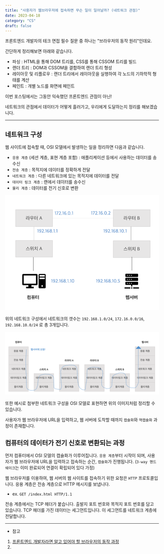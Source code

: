 ```yaml
---
title: "사용자가 웹브라우저에 접속하면 무슨 일이 일어날까? (네트워크 관점)"
date: 2023-04-18
category: "CS"
draft: false
---
```


프론트엔드 개발자의 테크 면접 필수 질문 중 하나는 "브라우저의 동작 원리"인데요.

간단하게 정리해보면 아래와 같습니다.

- 파싱 : HTML을 통해 DOM 트리를, CSS를 통해 CSSOM 트리를 빌드
- 랜더 트리 : DOM과 CSSOM을 결합하여 랜더 트리 형성
- 레이아웃 및 리플로우 : 랜더 트리에서 레이아웃을 실행하여 각 노드의 기하학적 형태를 계산
- 페인트 : 개별 노드를 화면에 페인트

이번 포스팅에서는 그동안 익숙했던 프론트엔드 관점이 아닌!

네트워크의 관점에서 데이터가 어떻게 흘러가고, 우리에게 도달하는지 정리를 해보겠습니다.

---

## 네트워크 구성

웹 사이트에 접속할 때, OSI 모델에서 발생하는 일을 정리하면 다음과 같습니다.

- `응용 계층` (세션 계층, 표현 계층 포함) : 애플리케이션 등에서 사용하는 데이터를 송수신
- `전송 계층` : 목적지에 데이터를 정확하게 전달
- `네트워크 계층` : 다른 네트워크에 있는 목적지에 데이터를 전달
- `데이터 링크 계층` : 랜에서 데이터를 송수신
- `물리 계층` : 데이터를 전기 신호로 변환

![네트워크의 구성](../../../src/images/browser-1.png)

위의 네트워크 구성에서 네트워크의 갯수는 `192.168.1.0/24`, `172.16.0.0/16`, `192.168.10.0/24` 로 총 3개입니다.

![OSI 모델로 나타낸 네트워크의 구성](../../../src/images/browser-2.png)

또한 예시로 첨부한 네트워크 구성을 OSI 모델로 표현하면 위의 이미지처럼 정리할 수 있습니다.

사용자가 웹 브라우저에 URL을 입력하고, 웹 서버에 도착할 때까지 `캡슐화`와 `역캡슐화` 과정이 존재합니다.

## 컴퓨터의 데이터가 전기 신호로 변환되는 과정

먼저 컴퓨터에서 OSI 모델의 캡슐화가 이루어집니다. `응용 계층`부터 시작이 되며, 사용자가 웹 브라우저에 URL을 입력하고 접속하는 순간, `캡슐화`가 진행됩니다. (`3-way 핸드쉐이크`는 이미 완료되어 연결이 확립되어 있다 가정)

웹 브라우저를 이용하여, 웹 서버의 웹 사이트를 접속하기 위한 요청은 `HTTP` 프로토콜입니다. 응용 계층은 전송 계층으로 HTTP 메시지를 보냅니다.

- ex. `GET /index.html HTTP/1.1`

전송 계층에서는 TCP 헤더가 붙습니다. 출발지 포트 번호와 목적지 포트 번호를 담고 있습니다. TCP 헤더를 가진 데이터는 세그먼트입니다. 이 세그먼트를 네트워크 계층에 전달합니다.

---

- 참고

1. [프론트엔드 개발자라면 알고 있어야 할 브라우저의 동작 과정](https://yozm.wishket.com/magazine/detail/1338/)
2.
